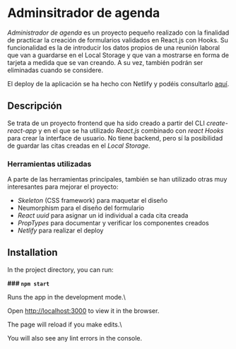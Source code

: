 # Adminsitrador de agenda

*Administrador de agenda* es un proyecto pequeño realizado con la finalidad de practicar la creación de formularios validados en React.js con Hooks. Su funcionalidad es la de introducir los datos propios de una reunión laboral que van a guardarse en el Local Storage y que van a mostrarse en forma de tarjeta a medida que se van creando.  A su vez, también podrán ser eliminadas cuando se considere.

El deploy de la aplicación se ha hecho con Netlify y podéis consultarlo [aquí](https://competent-saha-ca109a.netlify.app/).



## Descripción

Se trata de un proyecto frontend que ha sido creado a partir del CLI *create-react-app* y en el que se ha utilizado *React.js* combinado con *react Hooks* para crear la interface de usuario. No tiene backend, pero sí la posibilidad de guardar las citas creadas en el *Local Storage*.



### Herramientas utilizadas

A parte de las herramientas principales, también se han utilizado otras muy interesantes para mejorar el proyecto:

- *Skeleton* (CSS framework) para maquetar el diseño
- Neumorphism para el diseño del formulario
- *React uuid* para asignar un id individual a cada cita creada
- *PropTypes* para documentar y verificar los componentes creados
- *Netlify* para realizar el deploy



## Installation

In the project directory, you can run:



**### `npm start`**



Runs the app in the development mode.\

Open [http://localhost:3000](http://localhost:3000) to view it in the browser.



The page will reload if you make edits.\

You will also see any lint errors in the console.